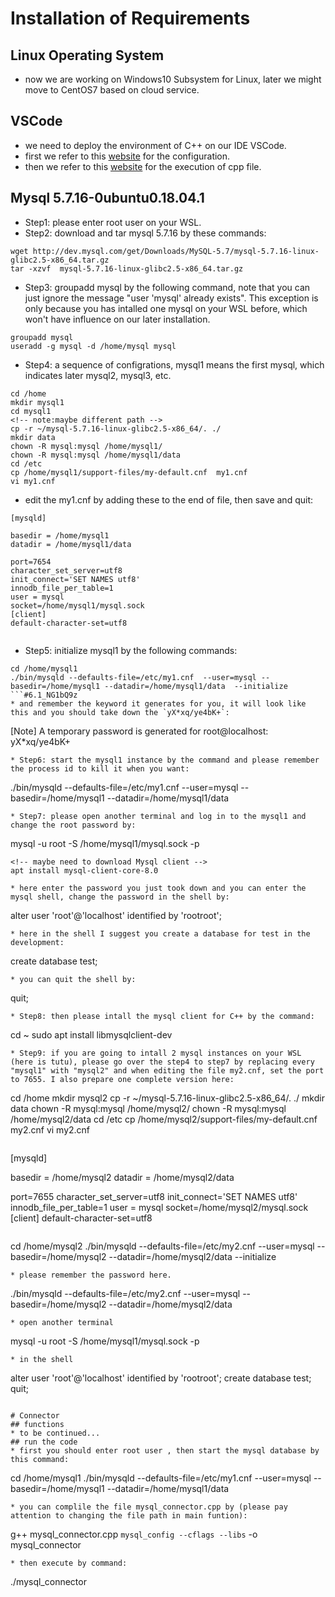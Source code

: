 # Installation of Requirements
## Linux Operating System
* now we are working on Windows10 Subsystem for Linux, later we might move to CentOS7 based on cloud service.
## VSCode
* we need to deploy the environment of C++ on our IDE VSCode.
* first we refer to this [website](https://blog.csdn.net/SuGeLaInys/article/details/99934184) for the configuration.
* then we refer to this [website](https://code.visualstudio.com/docs/cpp/config-wsl) for the execution of cpp file.
## Mysql 5.7.16-0ubuntu0.18.04.1
* Step1: please enter root user on your WSL.
* Step2: download and tar mysql 5.7.16 by these commands:
```
wget http://dev.mysql.com/get/Downloads/MySQL-5.7/mysql-5.7.16-linux-glibc2.5-x86_64.tar.gz
tar -xzvf  mysql-5.7.16-linux-glibc2.5-x86_64.tar.gz
```
* Step3: groupadd mysql by the following command, note that you can just ignore the message "user 'mysql' already exists". This exception is only because you has intalled one mysql on your WSL before, which won't have influence on our later installation.
```
groupadd mysql
useradd -g mysql -d /home/mysql mysql
```
* Step4: a sequence of configrations, mysql1 means the first mysql, which indicates later mysql2, mysql3, etc.
```
cd /home
mkdir mysql1
cd mysql1
<!-- note:maybe different path -->
cp -r ~/mysql-5.7.16-linux-glibc2.5-x86_64/. ./
mkdir data
chown -R mysql:mysql /home/mysql1/
chown -R mysql:mysql /home/mysql1/data
cd /etc
cp /home/mysql1/support-files/my-default.cnf  my1.cnf
vi my1.cnf
```
* edit the my1.cnf by adding these to the end of file, then save and quit:
```
[mysqld]
 
basedir = /home/mysql1
datadir = /home/mysql1/data
 
port=7654
character_set_server=utf8
init_connect='SET NAMES utf8'
innodb_file_per_table=1
user = mysql
socket=/home/mysql1/mysql.sock
[client]
default-character-set=utf8


```
* Step5: initialize mysql1 by the following commands:
```
cd /home/mysql1
./bin/mysqld --defaults-file=/etc/my1.cnf  --user=mysql --basedir=/home/mysql1 --datadir=/home/mysql1/data  --initialize
```#6.1_NG1bQ9z
* and remember the keyword it generates for you, it will look like this and you should take down the `yX*xq/ye4bK+`:
```
[Note] A temporary password is generated for root@localhost: yX*xq/ye4bK+
```
* Step6: start the mysql1 instance by the command and please remember the process id to kill it when you want:
```
./bin/mysqld --defaults-file=/etc/my1.cnf --user=mysql --basedir=/home/mysql1 --datadir=/home/mysql1/data
```
* Step7: please open another terminal and log in to the mysql1 and change the root password by:
```
mysql -u root -S /home/mysql1/mysql.sock -p
```
<!-- maybe need to download Mysql client --> 
apt install mysql-client-core-8.0

* here enter the password you just took down and you can enter the mysql shell, change the password in the shell by:
```
alter user 'root'@'localhost' identified by 'rootroot';
```
* here in the shell I suggest you create a database for test in the development:
```
create database test;
```
* you can quit the shell by:
```
quit;
```
* Step8: then please intall the mysql client for C++ by the command:
```
cd ~
sudo apt install libmysqlclient-dev
```
* Step9: if you are going to intall 2 mysql instances on your WSL (here is tutu), please go over the step4 to step7 by replacing every "mysql1" with "mysql2" and when editing the file my2.cnf, set the port to 7655. I also prepare one complete version here:
```
cd /home
mkdir mysql2
cp -r ~/mysql-5.7.16-linux-glibc2.5-x86_64/. ./
mkdir data
chown -R mysql:mysql /home/mysql2/
chown -R mysql:mysql /home/mysql2/data
cd /etc
cp /home/mysql2/support-files/my-default.cnf  my2.cnf
vi my2.cnf
```
```
[mysqld]
 
basedir = /home/mysql2
datadir = /home/mysql2/data
 
port=7655
character_set_server=utf8
init_connect='SET NAMES utf8'
innodb_file_per_table=1
user = mysql
socket=/home/mysql2/mysql.sock
[client]
default-character-set=utf8
```
```
cd /home/mysql2
./bin/mysqld --defaults-file=/etc/my2.cnf  --user=mysql --basedir=/home/mysql2 --datadir=/home/mysql2/data  --initialize
```
* please remember the password here.
```
./bin/mysqld --defaults-file=/etc/my2.cnf --user=mysql --basedir=/home/mysql2 --datadir=/home/mysql2/data
```
* open another terminal
```
mysql -u root -S /home/mysql1/mysql.sock -p
```
* in the shell
```
alter user 'root'@'localhost' identified by 'rootroot';
create database test;
quit;
```

# Connector
## functions
* to be continued...
## run the code
* first you should enter root user , then start the mysql database by this command:
```
cd /home/mysql1
./bin/mysqld --defaults-file=/etc/my1.cnf --user=mysql --basedir=/home/mysql1 --datadir=/home/mysql1/data
```
* you can complile the file mysql_connector.cpp by (please pay attention to changing the file path in main funtion):
```
g++ mysql_connector.cpp `mysql_config --cflags --libs` -o mysql_connector
```
* then execute by command:
```
./mysql_connector
```
